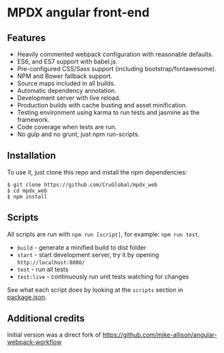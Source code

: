 # MPDX angular front-end

## Features

* Heavily commented webpack configuration with reasonable defaults.
* ES6, and ES7 support with babel.js.
* Pre-configured CSS/Sass support (including bootstrap/fontawesome).
* NPM and Bower fallback support.
* Source maps included in all builds.
* Automatic dependency annotation.
* Development server with live reload.
* Production builds with cache busting and asset minification.
* Testing environment using karma to run tests and jasmine as the framework.
* Code coverage when tests are run.
* No gulp and no grunt, just npm run-scripts.

## Installation

To use it, just clone this repo and install the npm dependencies:

```shell
$ git clone https://github.com/CruGlobal/mpdx_web
$ cd mpdx_web
$ npm install
```

## Scripts

All scripts are run with `npm run [script]`, for example: `npm run test`.

* `build` - generate a minified build to dist folder
* `start` - start development server, try it by opening `http://localhost:8080/`
* `test` - run all tests
* `test:live` - continuously run unit tests watching for changes

See what each script does by looking at the `scripts` section in [package.json](./package.json).

## Additional credits
Initial version was a direct fork of https://github.com/mike-allison/angular-webpack-workflow